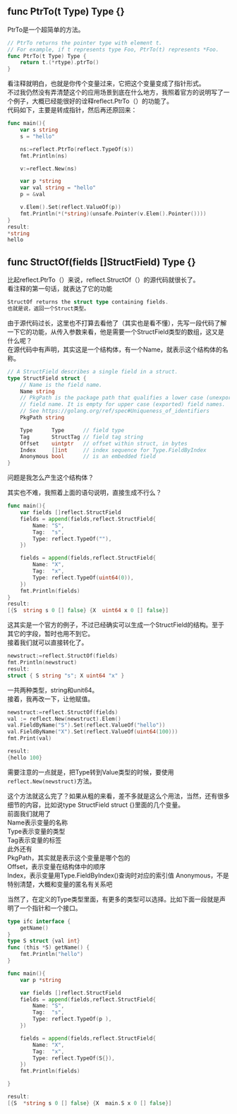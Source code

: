 ## func PtrTo(t Type) Type {}

PtrTo是一个超简单的方法。  
```go
// PtrTo returns the pointer type with element t.
// For example, if t represents type Foo, PtrTo(t) represents *Foo.
func PtrTo(t Type) Type {
	return t.(*rtype).ptrTo()
}
```
看注释就明白，也就是你传个变量过来，它把这个变量变成了指针形式。  
不过我仍然没有弄清楚这个的应用场景到底在什么地方，我照着官方的说明写了一个例子，大概已经能很好的诠释reflect.PtrTo（）的功能了。  
代码如下，主要是转成指针，然后再还原回来：  
```go
func main(){
	var s string
	s = "hello"

	ns:=reflect.PtrTo(reflect.TypeOf(s))
	fmt.Println(ns)

	v:=reflect.New(ns)

	var p *string
	var val string = "hello"
	p = &val

	v.Elem().Set(reflect.ValueOf(p))
	fmt.Println(*(*string)(unsafe.Pointer(v.Elem().Pointer())))
}
result:
*string
hello
```

## func StructOf(fields []StructField) Type {}
比起reflect.PtrTo（）来说，reflect.StructOf（）的源代码就很长了。  
看注释的第一句话，就表达了它的功能  
```go
StructOf returns the struct type containing fields.
也就是说，返回一个Struct类型。
```

由于源代码过长，这里也不打算去看他了（其实也是看不懂），先写一段代码了解一下它的功能，从传入参数来看，他是需要一个StructField类型的数组，这又是什么呢？  
在源代码中有声明，其实这是一个结构体，有一个Name，就表示这个结构体的名称。  
```go
// A StructField describes a single field in a struct.
type StructField struct {
	// Name is the field name.
	Name string
	// PkgPath is the package path that qualifies a lower case (unexported)
	// field name. It is empty for upper case (exported) field names.
	// See https://golang.org/ref/spec#Uniqueness_of_identifiers
	PkgPath string

	Type      Type      // field type
	Tag       StructTag // field tag string
	Offset    uintptr   // offset within struct, in bytes
	Index     []int     // index sequence for Type.FieldByIndex
	Anonymous bool      // is an embedded field
}
```
问题是我怎么产生这个结构体？  

其实也不难，我照着上面的语句说明，直接生成不行么？  
```go
func main(){
	var fields []reflect.StructField
	fields = append(fields,reflect.StructField{
		Name: "S",
		Tag:  "s",
		Type: reflect.TypeOf(""),
	})

	fields = append(fields,reflect.StructField{
		Name: "X",
		Tag:  "x",
		Type: reflect.TypeOf(uint64(0)),
	})
	fmt.Println(fields)
}
result:
[{S  string s 0 [] false} {X  uint64 x 0 [] false}]
```
这其实是一个官方的例子，不过已经确实可以生成一个StructField的结构。至于其它的字段，暂时也用不到它。  
接着我们就可以直接转化了。  
```go
newstruct:=reflect.StructOf(fields)
fmt.Println(newstruct)
result:
struct { S string "s"; X uint64 "x" }
```
一共两种类型，string和unit64。  
接着，我再改一下，让他赋值。  
```go
newstruct:=reflect.StructOf(fields)
val := reflect.New(newstruct).Elem()
val.FieldByName("S").Set(reflect.ValueOf("hello"))
val.FieldByName("X").Set(reflect.ValueOf(uint64(100)))
fmt.Print(val)

result:
{hello 100}
```
需要注意的一点就是，把Type转到Value类型的时候，要使用`reflect.New(newstruct)`方法。  

这个方法就这么完了？如果从粗的来看，差不多就是这么个用法，当然，还有很多细节的内容，比如说type StructField struct {}里面的几个变量。  
前面我们就用了  
Name表示变量的名称  
Type表示变量的类型   
Tag表示变量的标签  
此外还有  
PkgPath，其实就是表示这个变量是哪个包的  
Offset，表示变量在结构体中的顺序  
Index，表示变量用Type.FieldByIndex()查询时对应的索引值 
Anonymous，不是特别清楚，大概和变量的匿名有关系吧  

当然了，在定义的Type类型里面，有更多的类型可以选择。比如下面一段就是声明了一个指针和一个接口。  
```go
type ifc interface {
	getName()
}
type S struct {val int}
func (this *S) getName() {
	fmt.Println("hello")
}

func main(){
 	var p *string

	var fields []reflect.StructField
	fields = append(fields,reflect.StructField{
		Name: "S",
		Tag:  "s",
		Type: reflect.TypeOf(p ),
	})

	fields = append(fields,reflect.StructField{
		Name: "X",
		Tag:  "x",
		Type: reflect.TypeOf(S{}),
	})
	fmt.Println(fields)

}

result:
[{S  *string s 0 [] false} {X  main.S x 0 [] false}]
```

